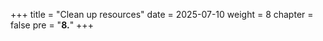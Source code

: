 +++
title = "Clean up resources"
date = 2025-07-10
weight = 8
chapter = false
pre = "<b>8.</b>"
+++

